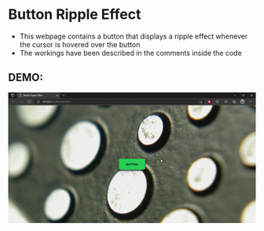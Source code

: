 # Button Ripple Effect
* This webpage contains a button that displays a ripple effect whenever the cursor is hovered over the button
* The workings have been described in the comments inside the code

## DEMO:
![Button Ripple Effect](images/ButtonRippleEffectREADME.gif)